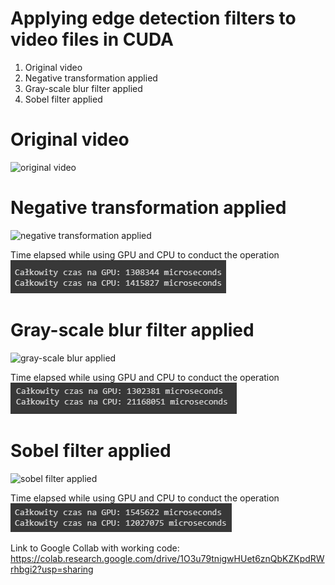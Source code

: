 # Applying edge detection filters to video files in CUDA

1) Original video
2) Negative transformation applied
3) Gray-scale blur filter applied
4) Sobel filter applied

# Original video
![original video](/media/org.gif)

# Negative transformation applied
![negative transformation applied](/media/negative.gif)

Time elapsed while using GPU and CPU to conduct the operation
![Time elapsed](/media/negative.png)

# Gray-scale blur filter applied
![gray-scale blur applied](/media/blur.gif)

Time elapsed while using GPU and CPU to conduct the operation
![Time elapsed](/media/blur.png)

# Sobel filter applied
![sobel filter applied](/media/sobel.gif)

Time elapsed while using GPU and CPU to conduct the operation
![Time elapsed](/media/sobel.png)

Link to Google Collab with working code:
https://colab.research.google.com/drive/1O3u79tnigwHUet6znQbKZKpdRWrhbgi2?usp=sharing
